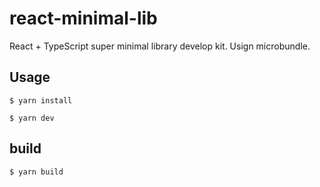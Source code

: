 # react-minimal-lib
React + TypeScript super minimal library develop kit. Usign microbundle.

## Usage

```
$ yarn install
```

```
$ yarn dev
```

## build

```
$ yarn build
```
